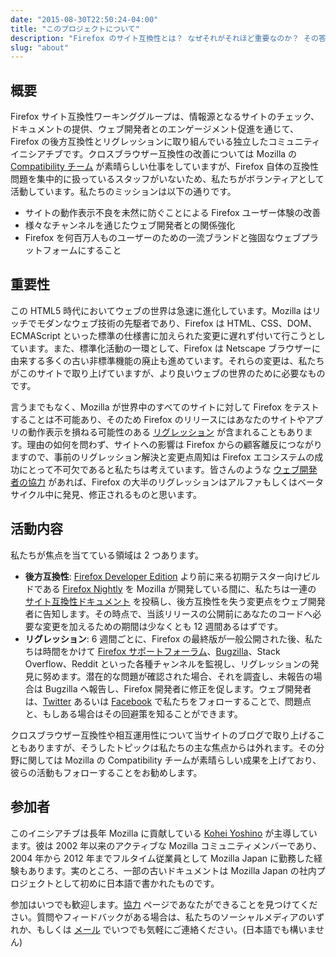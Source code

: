 ```yaml
---
date: "2015-08-30T22:50:24-04:00"
title: "このプロジェクトについて"
description: "Firefox のサイト互換性とは？ なぜそれがそれほど重要なのか？ その答えがここにあります。"
slug: "about"
---
```

## 概要

Firefox サイト互換性ワーキンググループは、情報源となるサイトのチェック、ドキュメントの提供、ウェブ開発者とのエンゲージメント促進を通じて、Firefox の後方互換性とリグレッションに取り組んでいる独立したコミュニティイニシアチブです。クロスブラウザー互換性の改善については Mozilla の [Compatibility チーム](https://wiki.mozilla.org/Compatibility) が素晴らしい仕事をしていますが、Firefox 自体の互換性問題を集中的に扱っているスタッフがいないため、私たちがボランティアとして活動しています。私たちのミッションは以下の通りです。

* サイトの動作表示不良を未然に防ぐことによる Firefox ユーザー体験の改善
* 様々なチャンネルを通じたウェブ開発者との関係強化
* Firefox を何百万人ものユーザーのための一流ブランドと強固なウェブプラットフォームにすること

## 重要性

この HTML5 時代においてウェブの世界は急速に進化しています。Mozilla はリッチでモダンなウェブ技術の先駆者であり、Firefox は HTML、CSS、DOM、ECMAScript といった標準の仕様書に加えられた変更に遅れず付いて行こうとしています。また、標準化活動の一環として、Firefox は Netscape ブラウザーに由来する多くの古い非標準機能の廃止も進めています。それらの変更は、私たちがこのサイトで取り上げていますが、より良いウェブの世界のために必要なものです。

言うまでもなく、Mozilla が世界中のすべてのサイトに対して Firefox をテストすることは不可能あり、そのため Firefox のリリースにはあなたのサイトやアプリの動作表示を損ねる可能性のある [リグレッション](/ja/statuses/regressed/) が含まれることもあります。理由の如何を問わず、サイトへの影響は Firefox からの顧客離反につながりますので、事前のリグレッション解決と変更点周知は Firefox エコシステムの成功にとって不可欠であると私たちは考えています。皆さんのような [ウェブ開発者の協力](/ja/contribute/) があれば、Firefox の大半のリグレッションはアルファもしくはベータサイクル中に発見、修正されるものと思います。

## 活動内容

私たちが焦点を当てている領域は 2 つあります。

* **後方互換性**: [Firefox Developer Edition](https://www.mozilla.org/ja/firefox/developer/) より前に来る初期テスター向けビルドである [Firefox Nightly](https://nightly.mozilla.org/) を Mozilla が開発している間に、私たちは一連の [サイト互換性ドキュメント](/ja/docs/) を投稿し、後方互換性を失う変更点をウェブ開発者に告知します。その時点で、当該リリースの公開前にあなたのコードへ必要な変更を加えるための期間は少なくとも 12 週間あるはずです。
* **リグレッション**: 6 週間ごとに、Firefox の最終版が一般公開された後、私たちは時間をかけて [Firefox サポートフォーラム](https://support.mozilla.org/ja/questions/firefox)、[Bugzilla](https://bugzilla.mozilla.org/)、Stack Overflow、Reddit といった各種チャンネルを監視し、リグレッションの発見に努めます。潜在的な問題が確認された場合、それを調査し、未報告の場合は Bugzilla へ報告し、Firefox 開発者に修正を促します。ウェブ開発者は、[Twitter](https://twitter.com/FxSiteCompat) あるいは [Facebook](https://www.facebook.com/FxSiteCompat) で私たちをフォローすることで、問題点と、もしある場合はその回避策を知ることができます。

クロスブラウザー互換性や相互運用性について当サイトのブログで取り上げることもありますが、そうしたトピックは私たちの主な焦点からは外れます。その分野に関しては Mozilla の Compatibility チームが素晴らしい成果を上げており、彼らの活動もフォローすることをお勧めします。

## 参加者

このイニシアチブは長年 Mozilla に貢献している [Kohei Yoshino](https://mozillians.org/ja/u/kohei.yoshino) が主導しています。彼は 2002 年以来のアクティブな Mozilla コミュニティメンバーであり、2004 年から 2012 年までフルタイム従業員として Mozilla Japan に勤務した経験もあります。実のところ、一部の古いドキュメントは Mozilla Japan の社内プロジェクトとして初めに日本語で書かれたものです。

参加はいつでも歓迎します。[協力](/ja/contribute/) ページであなたができることを見つけてください。質問やフィードバックがある場合は、私たちのソーシャルメディアのいずれか、もしくは [メール](mailto:kohei@fxsitecompat.com) でいつでも気軽にご連絡ください。(日本語でも構いません)
